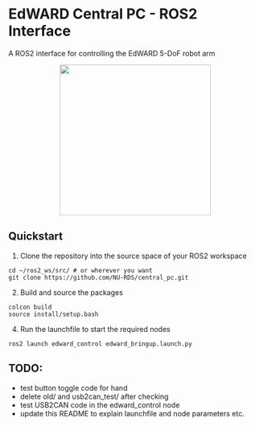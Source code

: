 # EdWARD Central PC - ROS2 Interface
A ROS2 interface for controlling the EdWARD 5-DoF robot arm

<p align="center">
  <img width="300" src="https://github.com/NU-RDS/central_pc/assets/45540813/28931dba-c25b-4e03-a1a6-eee9c942c9c7">
</p>

## Quickstart
1. Clone the repository into the source space of your ROS2 workspace
```
cd ~/ros2_ws/src/ # or wherever you want
git clone https://github.com/NU-RDS/central_pc.git
```

2. Build and source the packages
```
colcon build
source install/setup.bash
```

4. Run the launchfile to start the required nodes
```
ros2 launch edward_control edward_bringup.launch.py
```

## TODO:
- test button toggle code for hand
- delete old/ and usb2can_test/ after checking
- test USB2CAN code in the edward_control node
- update this README to explain launchfile and node parameters etc.


